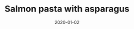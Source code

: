 ---
title: 'Salmon pasta with asparagus'
tags: [
    
]
ingredients: [
    "asparagus | 0.5 | bunch",
    "tagliatelle | 250 | g",
    "salmon | 2 | fillets with skin",
    "lemon | 1 | ",
    "creme fraiche | 50 | ml",
    "black pepper |  | freshly ground",
    "salt |  | "
]
serves: 2
images: [
    "salmon-pasta.jpg"
]
link: "https://www.jamieoliver.com/recipes/salmon-recipes/hot-smoked-salmon-pasta/"
video: "VKMe0rpNy_g"
date: '2020-01-02'
---